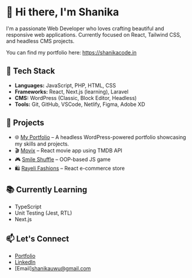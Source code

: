 
# 👋 Hi there, I'm Shanika

I'm a passionate Web Developer who loves crafting beautiful and responsive web applications. Currently focused on React, Tailwind CSS, and headless CMS projects.

 You can find my portfolio here: https://shanikacode.in

## 🔧 Tech Stack

- **Languages:** JavaScript, PHP, HTML, CSS
- **Frameworks:** React, Next.js (learning), Laravel
- **CMS:** WordPress (Classic, Block Editor, Headless)
- **Tools:** Git, GitHub, VSCode, Netlify, Figma, Adobe XD

## 🚀 Projects
- 🌐 [My Portfolio](https://shanikacode.in/) – A headless WordPress-powered portfolio showcasing my skills and projects.
- 🎬 [Movix](https://github.com/shanikauwu1/movix) – React movie app using TMDB API
- 🎮 [Smile Shuffle](https://github.com/shanikauwu1/smile-shuffle) – OOP-based JS game
- 🛍️ [Rayeli Fashions](https://github.com/shanikauwu1/E-commerce-fashion) – React e-commerce store

## 📚 Currently Learning
- TypeScript
- Unit Testing (Jest, RTL)
- Next.js

## 📫 Let's Connect
- [Portfolio](https://shanikacode.in/)
- [LinkedIn](https://www.linkedin.com/in/shanikajayawardane/)
- [Email]shanikauwu@gmail.com
